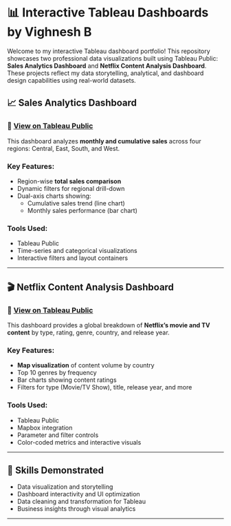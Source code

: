 # 📊 Interactive Tableau Dashboards by Vighnesh B

Welcome to my interactive Tableau dashboard portfolio! This repository showcases two professional data visualizations built using Tableau Public: **Sales Analytics Dashboard** and **Netflix Content Analysis Dashboard**. These projects reflect my data storytelling, analytical, and dashboard design capabilities using real-world datasets.

## 📈 Sales Analytics Dashboard

### 🔗 [View on Tableau Public](https://public.tableau.com/app/profile/vighnesh.b/viz/Sales_Analytics_17508460943380/Lv12)  
This dashboard analyzes **monthly and cumulative sales** across four regions: Central, East, South, and West.

### Key Features:
- Region-wise **total sales comparison**
- Dynamic filters for regional drill-down
- Dual-axis charts showing:
  - Cumulative sales trend (line chart)
  - Monthly sales performance (bar chart)

### Tools Used:
- Tableau Public
- Time-series and categorical visualizations
- Interactive filters and layout containers

---

## 🎬 Netflix Content Analysis Dashboard

### 🔗 [View on Tableau Public](https://public.tableau.com/app/profile/vighnesh.b/viz/NETFLIXDashboard_17153159598150/Netflix)
This dashboard provides a global breakdown of **Netflix’s movie and TV content** by type, rating, genre, country, and release year.

### Key Features:
- **Map visualization** of content volume by country
- Top 10 genres by frequency
- Bar charts showing content ratings
- Filters for type (Movie/TV Show), title, release year, and more

### Tools Used:
- Tableau Public
- Mapbox integration
- Parameter and filter controls
- Color-coded metrics and interactive visuals

---

## 🧠 Skills Demonstrated
- Data visualization and storytelling
- Dashboard interactivity and UI optimization
- Data cleaning and transformation for Tableau
- Business insights through visual analytics
---


